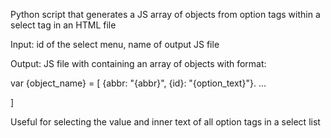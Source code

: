 Python script that generates a JS array of objects  from option tags within a select tag in an HTML file

Input: id of the select menu, name of output JS file

Output: JS file with containing an array of objects with format:

var {object_name} = [
	{abbr: "{abbr}", {id}: "{option_text}"}.
	...

]

Useful for selecting the value and inner text of all option tags in a select list